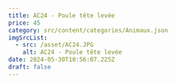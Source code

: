 ```yaml
---
title: AC24 - Poule tête levée
price: 45
category: src/content/categories/Animaux.json
imgSrcList:
  - src: /asset/AC24.JPG
    alt: AC24 - Poule tête levée
date: 2024-05-30T10:56:07.225Z
draft: false
---
```


